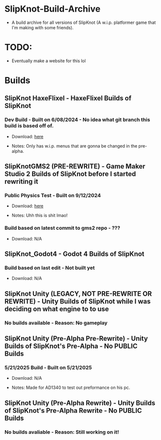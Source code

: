 # SlipKnot-Build-Archive

* A build archive for all versions of SlipKnot (A w.i.p. platformer game that I'm making with some friends).

# TODO:

* Eventually make a website for this lol

# Builds

## SlipKnot HaxeFlixel - HaxeFlixel Builds of SlipKnot

###  Dev Build - Built on 6/08/2024 - No idea what git branch this build is based off of.

- Download: [here](https://github.com/koishiGH/SlipKnot-Build-Archive/raw/refs/heads/main/HaxeFlixelBuilds/SlipKnot_DevBuild.zip)

- Notes: Only has w.i.p. menus that are gonna be changed in the pre-alpha.

## SlipKnotGMS2 (PRE-REWRITE) - Game Maker Studio 2 Builds of SlipKnot before I started rewriting it

### Public Physics Test - Built on 9/12/2024 

- Download: [here](https://github.com/koishiGH/SlipKnot-Build-Archive/raw/refs/heads/main/GameMakerStudio2Builds/SlipKnotGMS2-PubPhysicsTest.zip)

- Notes: Uhh this is shit lmao!

### Build based on latest commit to gms2 repo - ??? 

- Download: N/A

## SlipKnot_Godot4 - Godot 4 Builds of SlipKnot

### Build based on last edit - Not built yet

- Download: N/A

## SlipKnot Unity (LEGACY, NOT PRE-REWRITE OR REWRITE) - Unity Builds of SlipKnot while I was deciding on what engine to to use

### No builds available - Reason: No gameplay

## SlipKnot Unity (Pre-Alpha Pre-Rewrite) - Unity Builds of SlipKnot's Pre-Alpha - No **PUBLIC** Builds

### 5/21/2025 Build - Built on 5/21/2025

- Download: N/A

- Notes: Made for AD1340 to test out preformance on his pc.

## SlipKnot Unity (Pre-Alpha Rewrite) - Unity Builds of SlipKnot's Pre-Alpha Rewrite - No **PUBLIC** Builds

### No builds avaliable - Reason: Still working on it!